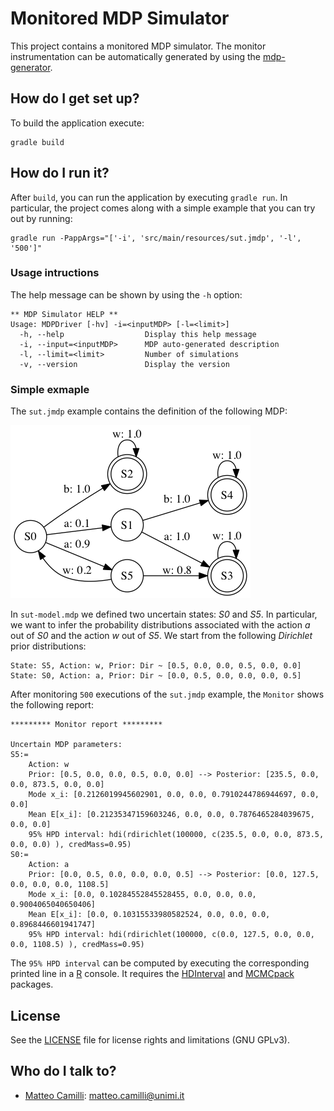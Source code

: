 # Monitored MDP Simulator

This project contains a monitored MDP simulator.
The monitor instrumentation can be automatically generated by using the [mdp-generator](https://github.com/SELab-unimi/mdp-generator).

## How do I get set up?

To build the application execute:
```
gradle build
```

## How do I run it?

After `build`, you can run the application by executing `gradle run`.
In particular, the project comes along with a simple example that you can try out by running:
```
gradle run -PappArgs="['-i', 'src/main/resources/sut.jmdp', '-l', '500']"
```

### Usage intructions

The help message can be shown by using the `-h` option:

```
** MDP Simulator HELP **
Usage: MDPDriver [-hv] -i=<inputMDP> [-l=<limit>]
  -h, --help                  Display this help message
  -i, --input=<inputMDP>      MDP auto-generated description
  -l, --limit=<limit>         Number of simulations
  -v, --version               Display the version
```

### Simple exmaple

The `sut.jmdp` example contains the definition of the following MDP:

<img src="src/main/resources/sut.png" alt="Sut mdp.">

In `sut-model.mdp` we defined two uncertain states: *S0* and *S5*.
In particular, we want to infer the probability distributions associated with the action *a* out of *S0* and the action *w* out of *S5*.
We start from the following *Dirichlet* prior distributions:

```
State: S5, Action: w, Prior: Dir ~ [0.5, 0.0, 0.0, 0.5, 0.0, 0.0]
State: S0, Action: a, Prior: Dir ~ [0.0, 0.5, 0.0, 0.0, 0.0, 0.5]
```

After monitoring `500` executions of the `sut.jmdp` example, the `Monitor` shows the following report:

```
********* Monitor report *********

Uncertain MDP parameters:
S5:=
    Action: w
    Prior: [0.5, 0.0, 0.0, 0.5, 0.0, 0.0] --> Posterior: [235.5, 0.0, 0.0, 873.5, 0.0, 0.0]
    Mode x_i: [0.2126019945602901, 0.0, 0.0, 0.7910244786944697, 0.0, 0.0]
    Mean E[x_i]: [0.21235347159603246, 0.0, 0.0, 0.7876465284039675, 0.0, 0.0]
    95% HPD interval: hdi(rdirichlet(100000, c(235.5, 0.0, 0.0, 873.5, 0.0, 0.0) ), credMass=0.95)
S0:=
    Action: a
    Prior: [0.0, 0.5, 0.0, 0.0, 0.0, 0.5] --> Posterior: [0.0, 127.5, 0.0, 0.0, 0.0, 1108.5]
    Mode x_i: [0.0, 0.10284552845528455, 0.0, 0.0, 0.0, 0.9004065040650406]
    Mean E[x_i]: [0.0, 0.10315533980582524, 0.0, 0.0, 0.0, 0.8968446601941747]
    95% HPD interval: hdi(rdirichlet(100000, c(0.0, 127.5, 0.0, 0.0, 0.0, 1108.5) ), credMass=0.95)
```

The `95% HPD interval` can be computed by executing the corresponding printed line in a [R](https://www.r-project.org/) console.
It requires the [HDInterval](https://cran.r-project.org/web/packages/HDInterval/) and [MCMCpack](https://cran.r-project.org/web/packages/MCMCpack/) packages.

## License

See the [LICENSE](LICENSE.txt) file for license rights and limitations (GNU GPLv3).

## Who do I talk to?

* [Matteo Camilli](http://camilli.di.unimi.it): <matteo.camilli@unimi.it>

